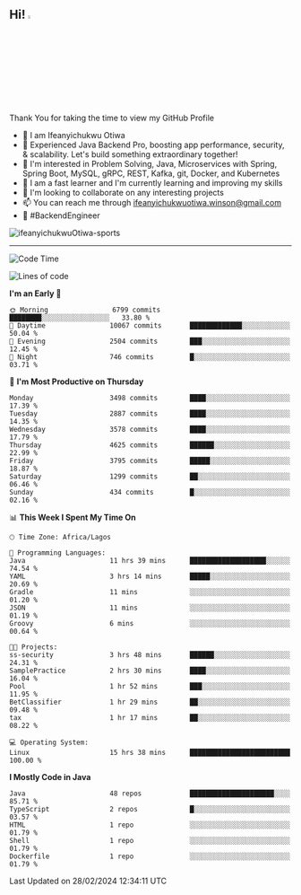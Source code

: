 <!-- BLOG-POST-LIST:START --><!-- BLOG-POST-LIST:END -->

## Hi! <img src="https://media.giphy.com/media/hvRJCLFzcasrR4ia7z/giphy.gif" width="4%"> 

Thank You for taking the time to view my GitHub Profile

- 👋 I am Ifeanyichukwu Otiwa
- 🚀 Experienced Java Backend Pro, boosting app performance, security, & scalability. Let's build something extraordinary together!
- 👀 I'm interested in Problem Solving, Java, Microservices with Spring, Spring Boot, MySQL, gRPC, REST, Kafka, git, Docker, and Kubernetes
- 🌱 I am a fast learner and I'm currently learning and improving my skills
- 💞️ I'm looking to collaborate on any interesting projects
- 📫 You can reach me through ifeanyichukwuotiwa.winson@gmail.com
- 🚀 #BackendEngineer

<p align="left" marginTop="10px"> <img src="https://komarev.com/ghpvc/?username=ifeanyichukwuOtiwa-sports&label=Profile%20views&color=0e75b6&style=for-the-badge" alt="ifeanyichukwuOtiwa-sports" /> </p>

***

<!--START_SECTION:waka-->
![Code Time](http://img.shields.io/badge/Code%20Time-2%2C282%20hrs%2044%20mins-blue)

![Lines of code](https://img.shields.io/badge/From%20Hello%20World%20I%27ve%20Written-4.3%20million%20lines%20of%20code-blue)

**I'm an Early 🐤** 

```text
🌞 Morning                6799 commits        ████████░░░░░░░░░░░░░░░░░   33.80 % 
🌆 Daytime                10067 commits       █████████████░░░░░░░░░░░░   50.04 % 
🌃 Evening                2504 commits        ███░░░░░░░░░░░░░░░░░░░░░░   12.45 % 
🌙 Night                  746 commits         █░░░░░░░░░░░░░░░░░░░░░░░░   03.71 % 
```
📅 **I'm Most Productive on Thursday** 

```text
Monday                   3498 commits        ████░░░░░░░░░░░░░░░░░░░░░   17.39 % 
Tuesday                  2887 commits        ████░░░░░░░░░░░░░░░░░░░░░   14.35 % 
Wednesday                3578 commits        ████░░░░░░░░░░░░░░░░░░░░░   17.79 % 
Thursday                 4625 commits        ██████░░░░░░░░░░░░░░░░░░░   22.99 % 
Friday                   3795 commits        █████░░░░░░░░░░░░░░░░░░░░   18.87 % 
Saturday                 1299 commits        ██░░░░░░░░░░░░░░░░░░░░░░░   06.46 % 
Sunday                   434 commits         █░░░░░░░░░░░░░░░░░░░░░░░░   02.16 % 
```


📊 **This Week I Spent My Time On** 

```text
🕑︎ Time Zone: Africa/Lagos

💬 Programming Languages: 
Java                     11 hrs 39 mins      ███████████████████░░░░░░   74.54 % 
YAML                     3 hrs 14 mins       █████░░░░░░░░░░░░░░░░░░░░   20.69 % 
Gradle                   11 mins             ░░░░░░░░░░░░░░░░░░░░░░░░░   01.20 % 
JSON                     11 mins             ░░░░░░░░░░░░░░░░░░░░░░░░░   01.19 % 
Groovy                   6 mins              ░░░░░░░░░░░░░░░░░░░░░░░░░   00.64 % 

🐱‍💻 Projects: 
ss-security              3 hrs 48 mins       ██████░░░░░░░░░░░░░░░░░░░   24.31 % 
SamplePractice           2 hrs 30 mins       ████░░░░░░░░░░░░░░░░░░░░░   16.04 % 
Pool                     1 hr 52 mins        ███░░░░░░░░░░░░░░░░░░░░░░   11.95 % 
BetClassifier            1 hr 29 mins        ██░░░░░░░░░░░░░░░░░░░░░░░   09.48 % 
tax                      1 hr 17 mins        ██░░░░░░░░░░░░░░░░░░░░░░░   08.22 % 

💻 Operating System: 
Linux                    15 hrs 38 mins      █████████████████████████   100.00 % 
```

**I Mostly Code in Java** 

```text
Java                     48 repos            █████████████████████░░░░   85.71 % 
TypeScript               2 repos             █░░░░░░░░░░░░░░░░░░░░░░░░   03.57 % 
HTML                     1 repo              ░░░░░░░░░░░░░░░░░░░░░░░░░   01.79 % 
Shell                    1 repo              ░░░░░░░░░░░░░░░░░░░░░░░░░   01.79 % 
Dockerfile               1 repo              ░░░░░░░░░░░░░░░░░░░░░░░░░   01.79 % 
```




 Last Updated on 28/02/2024 12:34:11 UTC
<!--END_SECTION:waka-->

<!--
<p align="center">
![trophy](https://github-profile-trophy.vercel.app/?username=ifeanyichukwuOtiwa-sports&theme=onedark) (https://github.com/ryo-ma/github-profile-trophy)
</p>
-->

<!---
ifeanyi-otiwa/ifeanyi-otiwa is a ✨ special ✨ repository because its `README.md` (this file) appears on your GitHub profile.
You can click the Preview link to take a look at your changes.
--->
